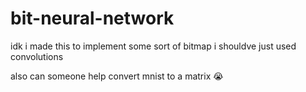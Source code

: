 # bit-neural-network
idk i made this to implement some sort of bitmap i shouldve just used convolutions

also can someone help convert mnist to a matrix 😭 
